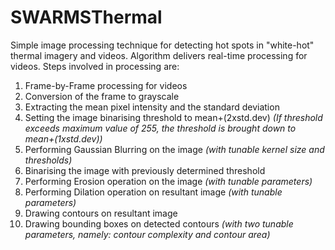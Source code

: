 # SWARMSThermal

Simple image processing technique for detecting hot spots in "white-hot" thermal imagery and videos. Algorithm delivers real-time processing for videos.
Steps involved in processing are:
1) Frame-by-Frame processing for videos
2) Conversion of the frame to grayscale
3) Extracting the mean pixel intensity and the standard deviation
4) Setting the image binarising threshold to mean+(2xstd.dev) *(If threshold exceeds maximum value of 255, the threshold is brought down to mean+(1xstd.dev))*
5) Performing Gaussian Blurring on the image *(with tunable kernel size and thresholds)*
6) Binarising the image with previously determined threshold
7) Performing Erosion operation on the image *(with tunable parameters)*
8) Performing Dilation operation on resultant image *(with tunable parameters)*
9) Drawing contours on resultant image
10) Drawing bounding boxes on detected contours *(with two tunable parameters, namely: contour complexity and contour area)*
